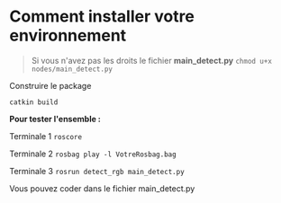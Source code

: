 # Comment installer votre environnement

> Si vous n'avez pas les droits le fichier **main_detect.py**
`chmod u+x nodes/main_detect.py`

Construire le package 

`catkin build`

**Pour tester l'ensemble :**

Terminale 1 `roscore` 

Terminale 2 `rosbag play -l VotreRosbag.bag`

Terminale 3 `rosrun detect_rgb main_detect.py`

Vous pouvez coder dans le fichier main_detect.py
